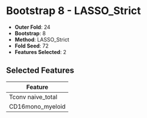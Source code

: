 # Bootstrap 8 - LASSO_Strict

- **Outer Fold**: 24
- **Bootstrap**: 8
- **Method**: LASSO_Strict
- **Fold Seed**: 72
- **Features Selected**: 2

## Selected Features

| Feature |
|---------|
| Tconv naive_total |
| CD16mono_myeloid |
